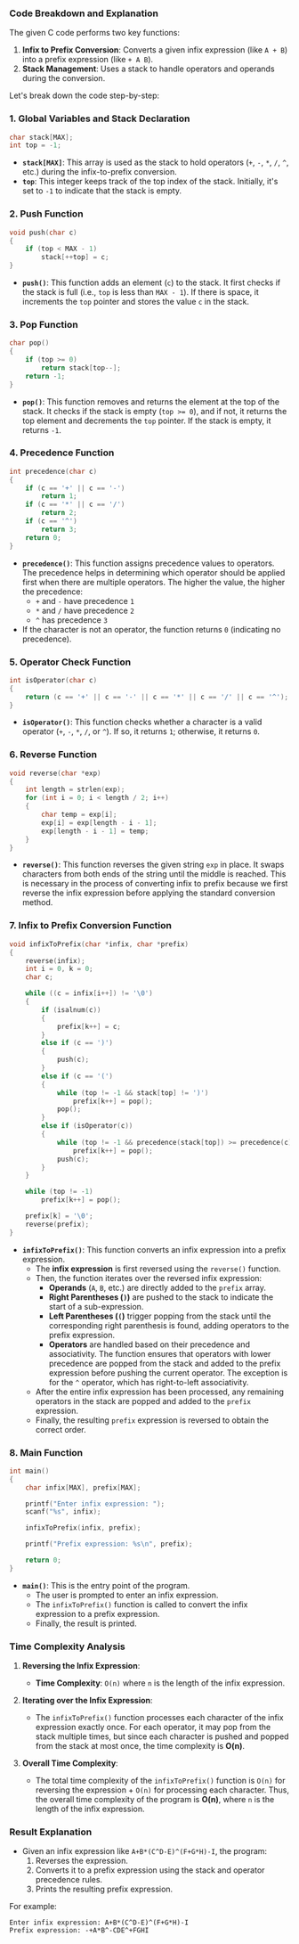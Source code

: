 ### Code Breakdown and Explanation

The given C code performs two key functions:

1. **Infix to Prefix Conversion**: Converts a given infix expression (like `A + B`) into a prefix expression (like `+ A B`).
2. **Stack Management**: Uses a stack to handle operators and operands during the conversion.

Let's break down the code step-by-step:

### 1. **Global Variables and Stack Declaration**
```c
char stack[MAX];
int top = -1;
```
- **`stack[MAX]`**: This array is used as the stack to hold operators (`+`, `-`, `*`, `/`, `^`, etc.) during the infix-to-prefix conversion.
- **`top`**: This integer keeps track of the top index of the stack. Initially, it's set to `-1` to indicate that the stack is empty.

### 2. **Push Function**
```c
void push(char c)
{
    if (top < MAX - 1)
        stack[++top] = c;
}
```
- **`push()`**: This function adds an element (`c`) to the stack. It first checks if the stack is full (i.e., `top` is less than `MAX - 1`). If there is space, it increments the `top` pointer and stores the value `c` in the stack.

### 3. **Pop Function**
```c
char pop()
{
    if (top >= 0)
        return stack[top--];
    return -1;
}
```
- **`pop()`**: This function removes and returns the element at the top of the stack. It checks if the stack is empty (`top >= 0`), and if not, it returns the top element and decrements the `top` pointer. If the stack is empty, it returns `-1`.

### 4. **Precedence Function**
```c
int precedence(char c)
{
    if (c == '+' || c == '-')
        return 1;
    if (c == '*' || c == '/')
        return 2;
    if (c == '^')
        return 3;
    return 0;
}
```
- **`precedence()`**: This function assigns precedence values to operators. The precedence helps in determining which operator should be applied first when there are multiple operators. The higher the value, the higher the precedence:
  - `+` and `-` have precedence `1`
  - `*` and `/` have precedence `2`
  - `^` has precedence `3`
- If the character is not an operator, the function returns `0` (indicating no precedence).

### 5. **Operator Check Function**
```c
int isOperator(char c)
{
    return (c == '+' || c == '-' || c == '*' || c == '/' || c == '^');
}
```
- **`isOperator()`**: This function checks whether a character is a valid operator (`+`, `-`, `*`, `/`, or `^`). If so, it returns `1`; otherwise, it returns `0`.

### 6. **Reverse Function**
```c
void reverse(char *exp)
{
    int length = strlen(exp);
    for (int i = 0; i < length / 2; i++)
    {
        char temp = exp[i];
        exp[i] = exp[length - i - 1];
        exp[length - i - 1] = temp;
    }
}
```
- **`reverse()`**: This function reverses the given string `exp` in place. It swaps characters from both ends of the string until the middle is reached. This is necessary in the process of converting infix to prefix because we first reverse the infix expression before applying the standard conversion method.

### 7. **Infix to Prefix Conversion Function**
```c
void infixToPrefix(char *infix, char *prefix)
{
    reverse(infix);
    int i = 0, k = 0;
    char c;

    while ((c = infix[i++]) != '\0')
    {
        if (isalnum(c))
        {
            prefix[k++] = c;
        }
        else if (c == ')')
        {
            push(c);
        }
        else if (c == '(')
        {
            while (top != -1 && stack[top] != ')')
                prefix[k++] = pop();
            pop();
        }
        else if (isOperator(c))
        {
            while (top != -1 && precedence(stack[top]) >= precedence(c) && !(c == '^' && stack[top] == '^'))
                prefix[k++] = pop();
            push(c);
        }
    }

    while (top != -1)
        prefix[k++] = pop();

    prefix[k] = '\0';
    reverse(prefix);
}
```
- **`infixToPrefix()`**: This function converts an infix expression into a prefix expression.
  - The **infix expression** is first reversed using the `reverse()` function.
  - Then, the function iterates over the reversed infix expression:
    - **Operands** (`A`, `B`, etc.) are directly added to the `prefix` array.
    - **Right Parentheses (`)`)** are pushed to the stack to indicate the start of a sub-expression.
    - **Left Parentheses (`(`)** trigger popping from the stack until the corresponding right parenthesis is found, adding operators to the prefix expression.
    - **Operators** are handled based on their precedence and associativity. The function ensures that operators with lower precedence are popped from the stack and added to the prefix expression before pushing the current operator. The exception is for the `^` operator, which has right-to-left associativity.
  - After the entire infix expression has been processed, any remaining operators in the stack are popped and added to the `prefix` expression.
  - Finally, the resulting `prefix` expression is reversed to obtain the correct order.

### 8. **Main Function**
```c
int main()
{
    char infix[MAX], prefix[MAX];

    printf("Enter infix expression: ");
    scanf("%s", infix);

    infixToPrefix(infix, prefix);

    printf("Prefix expression: %s\n", prefix);

    return 0;
}
```
- **`main()`**: This is the entry point of the program.
  - The user is prompted to enter an infix expression.
  - The `infixToPrefix()` function is called to convert the infix expression to a prefix expression.
  - Finally, the result is printed.

### Time Complexity Analysis

1. **Reversing the Infix Expression**: 
   - **Time Complexity**: `O(n)` where `n` is the length of the infix expression.
   
2. **Iterating over the Infix Expression**: 
   - The `infixToPrefix()` function processes each character of the infix expression exactly once. For each operator, it may pop from the stack multiple times, but since each character is pushed and popped from the stack at most once, the time complexity is **O(n)**.
   
3. **Overall Time Complexity**:
   - The total time complexity of the `infixToPrefix()` function is `O(n)` for reversing the expression + `O(n)` for processing each character. Thus, the overall time complexity of the program is **O(n)**, where `n` is the length of the infix expression.

### Result Explanation

- Given an infix expression like `A+B*(C^D-E)^(F+G*H)-I`, the program:
  1. Reverses the expression.
  2. Converts it to a prefix expression using the stack and operator precedence rules.
  3. Prints the resulting prefix expression.

For example:
```
Enter infix expression: A+B*(C^D-E)^(F+G*H)-I
Prefix expression: -+A*B^-CDE^+FGHI
```

